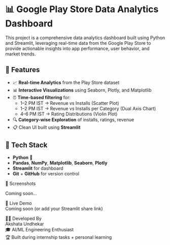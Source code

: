 # 📊 Google Play Store Data Analytics Dashboard

This project is a comprehensive data analytics dashboard built using Python and Streamlit, leveraging real-time data from the Google Play Store to provide actionable insights into app performance, user behavior, and market trends.

## 🚀 Features

- 📈 **Real-time Analytics** from the Play Store dataset
- 📊 **Interactive Visualizations** using Seaborn, Plotly, and Matplotlib
- ⏰ **Time-based filtering** for:
  - 1–2 PM IST → Revenue vs Installs (Scatter Plot)
  - 1–2 PM IST → Revenue vs Installs per Category (Dual Axis Chart)
  - 4–6 PM IST → Rating Distributions (Violin Plot)
- 🔍 **Category-wise Exploration** of installs, ratings, revenue
- 📋 Clean UI built using **Streamlit**

## 🧠 Tech Stack

- **Python** 🐍
- **Pandas**, **NumPy**, **Matplotlib**, **Seaborn**, **Plotly**
- **Streamlit** for dashboard
- **Git** + **GitHub** for version control

📸 Screenshots  
<!-- Add screenshots here -->  
Coming soon...

🔗 Live Demo  
Coming soon (or add your Streamlit share link)

🧑‍💻 Developed By  
Akshata Undhekar  
🎓 AI/ML Engineering Enthusiast  
🏆 Built during internship tasks + personal learning
